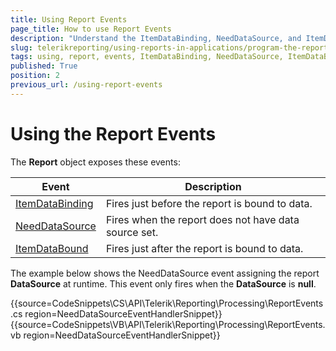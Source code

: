 ```yaml
---
title: Using Report Events
page_title: How to use Report Events
description: "Understand the ItemDataBinding, NeedDataSource, and ItemDataBound Report Event, and find out how to use them through an example."
slug: telerikreporting/using-reports-in-applications/program-the-report-definition/report-events/using-report-events
tags: using, report, events, ItemDataBinding, NeedDataSource, ItemDataBound
published: True
position: 2
previous_url: /using-report-events
---
```


# Using the Report Events

The __Report__ object exposes these events:

| Event | Description |
| ------ | ------ |
|[ItemDataBinding](/reporting/api/Telerik.Reporting.ReportItemBase.html#collapsible-Telerik_Reporting_ReportItemBase_ItemDataBinding)|Fires just before the report is bound to data.|
|[NeedDataSource](/reporting/api/Telerik.Reporting.DataItem.html#collapsible-Telerik_Reporting_DataItem_NeedDataSource)|Fires when the report does not have data source set.|
|[ItemDataBound](/reporting/api/Telerik.Reporting.ReportItemBase.html#collapsible-Telerik_Reporting_ReportItemBase_ItemDataBound)|Fires just after the report is bound to data.|

The example below shows the NeedDataSource event assigning the report __DataSource__ at runtime. This event only fires when the __DataSource__ is __null__.

{{source=CodeSnippets\CS\API\Telerik\Reporting\Processing\ReportEvents.cs region=NeedDataSourceEventHandlerSnippet}}
{{source=CodeSnippets\VB\API\Telerik\Reporting\Processing\ReportEvents.vb region=NeedDataSourceEventHandlerSnippet}}

